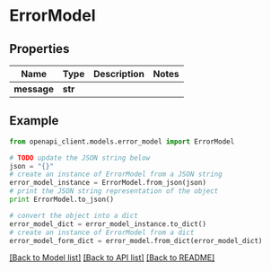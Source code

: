 # ErrorModel


## Properties
Name | Type | Description | Notes
------------ | ------------- | ------------- | -------------
**message** | **str** |  | 

## Example

```python
from openapi_client.models.error_model import ErrorModel

# TODO update the JSON string below
json = "{}"
# create an instance of ErrorModel from a JSON string
error_model_instance = ErrorModel.from_json(json)
# print the JSON string representation of the object
print ErrorModel.to_json()

# convert the object into a dict
error_model_dict = error_model_instance.to_dict()
# create an instance of ErrorModel from a dict
error_model_form_dict = error_model.from_dict(error_model_dict)
```
[[Back to Model list]](../README.md#documentation-for-models) [[Back to API list]](../README.md#documentation-for-api-endpoints) [[Back to README]](../README.md)


